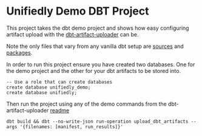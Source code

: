# Unifiedly Demo DBT Project

This project takes the dbt demo project and shows how easy configuring artifact upload with the [dbt-artifact-uploader](https://github.com/unifiedly-io/dbt-artifact-uploader/) can be.

Note the only files that vary from any vanilla dbt setup are [sources](/models/sources.yml) and [packages](packages.yml).

In order to run this project ensure you have created two databases. One for the demo project and the other for your dbt artifacts to be stored into.

```
-- Use a role that can create databases
create database unifiedly_demo;
create database unifiedly;
```
Then run the project using any of the demo commands from the dbt-artifact-uploader [readme](https://github.com/unifiedly-io/dbt-artifact-uploader/blob/main/README.md) 
```
dbt build && dbt --no-write-json run-operation upload_dbt_artifacts --args '{filenames: [manifest, run_results]}'
```
